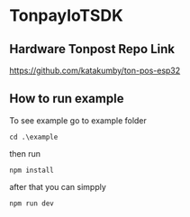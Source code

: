 # TonpayIoTSDK

## Hardware Tonpost Repo Link

https://github.com/katakumby/ton-pos-esp32

## How to run example

To see example go to example folder

```
cd .\example
```

then run

```
npm install
```

after that you can simpply

```
npm run dev
```
